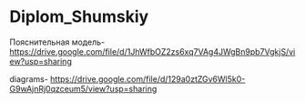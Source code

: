 # Diplom_Shumskiy

Пояснительная модель- https://drive.google.com/file/d/1JhWfbOZ2zs6xq7VAg4JWgBn9pb7VgkjS/view?usp=sharing

diagrams- https://drive.google.com/file/d/129a0ztZGv6Wl5k0-G9wAjnRj0qzceum5/view?usp=sharing







